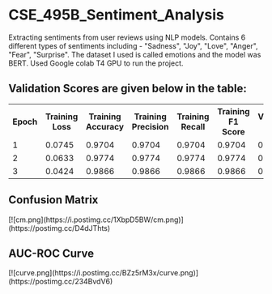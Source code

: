# CSE_495B_Sentiment_Analysis
Extracting sentiments from user reviews using NLP models. Contains 6 different types of sentiments including - "Sadness", "Joy", "Love", "Anger", "Fear", "Surprise". 
The dataset I used is called emotions and the model was BERT. Used Google colab T4 GPU to run the project. 

<h2>Validation Scores are given below in the table: </h2>
<table>
        <tr>
            <th>Epoch</th>
            <th>Training Loss</th>
            <th>Training Accuracy</th>
            <th>Training Precision</th>
            <th>Training Recall</th>
            <th>Training F1 Score</th>
            <th>Validation Loss</th>
            <th>Validation Accuracy</th>
            <th>Validation Precision</th>
            <th>Validation Recall</th>
            <th>Validation F1 Score</th>
        </tr>
        <tr>
            <td>1</td>
            <td>0.0745</td>
            <td>0.9704</td>
            <td>0.9704</td>
            <td>0.9704</td>
            <td>0.9704</td>
            <td>0.1869</td>
            <td>0.9325</td>
            <td>0.9355</td>
            <td>0.9325</td>
            <td>0.9326</td>
        </tr>
        <tr>
            <td>2</td>
            <td>0.0633</td>
            <td>0.9774</td>
            <td>0.9774</td>
            <td>0.9774</td>
            <td>0.9774</td>
            <td>0.2081</td>
            <td>0.9395</td>
            <td>0.9393</td>
            <td>0.9395</td>
            <td>0.9392</td>
        </tr>
        <tr>
            <td>3</td>
            <td>0.0424</td>
            <td>0.9866</td>
            <td>0.9866</td>
            <td>0.9866</td>
            <td>0.9866</td>
            <td>0.2425</td>
            <td>0.9355</td>
            <td>0.9354</td>
            <td>0.9355</td>
            <td>0.9353</td>
        </tr>
    </table>
<h2>Confusion Matrix</h2>
[![cm.png](https://i.postimg.cc/1XbpD5BW/cm.png)](https://postimg.cc/D4dJThts)

<h2>AUC-ROC Curve</h2>
[![curve.png](https://i.postimg.cc/BZz5rM3x/curve.png)](https://postimg.cc/234BvdV6)
